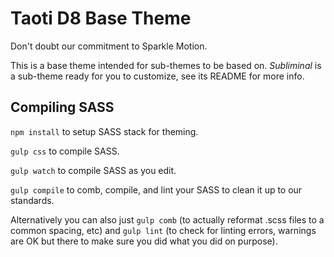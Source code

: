 # Taoti D8 Base Theme #

Don't doubt our commitment to Sparkle Motion.

This is a base theme intended for sub-themes to be based on. _Subliminal_ is a sub-theme ready for you to customize, see its README for more info.

## Compiling SASS ##

`npm install` to setup SASS stack for theming.

`gulp css` to compile SASS.

`gulp watch` to compile SASS as you edit.

`gulp compile` to comb, compile, and lint your SASS to clean it up to our standards.

Alternatively you can also just `gulp comb` (to actually reformat .scss files to a common spacing, etc) and `gulp lint` (to check for linting errors, warnings are OK but there to make sure you did what you did on purpose).
